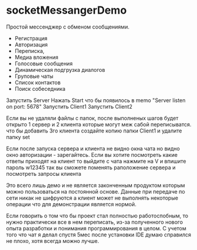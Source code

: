 #  socketMessangerDemo

Простой мессенджер с обменом сообщениями. 
- Регистрация
- Aвторизация
- Переписка,
- Медиа вложения 
- Голосовые сообщения
- Динамическая подгрузка диалогов
- Груповые чаты
- Список контактов
- Поиск собеседника



Запустить Server
Нажать Start что бы появилось в memo "Server listen on port: 5678"
Запустить Client1
Запустить Client2

Если вы не удаляли файлы с папок, после выполненых шагов
будет открыто 1 сервер
и 2 клиента которые могут меж сабой переписыватся.
что бы добавить 3го клиента создайте копию папки Client1 и удалите папку set

Если после запуска сервера и клиента не видно окна чата но видно окно авторизации - зарегайтесь.
Если вы хотите посмотреть какие ответы приходят на клиент то выйдите с чата нажмите на V и впишите пароль w12345
так вы сможете поменять раположение сервера и посмотреть запросы клиента

Это всего лишь демо и не является законченным продуктом которым можно пользоваться на постоянной основе.
Данные при передаче по сети никак не шифруются а клиент может не выполнять некоторые операции что для демонстрации является нормой.

Если говорить о том что бы проект стал полностью работоспобным, то нужно практически все в нем переписать, из-за полученного нового опыта
разработки и понимания программирования в целом. С учетом того что чат я делал спустя 5мес после установки IDE думаю справился не плохо, хотя всегда можно лучше.


 